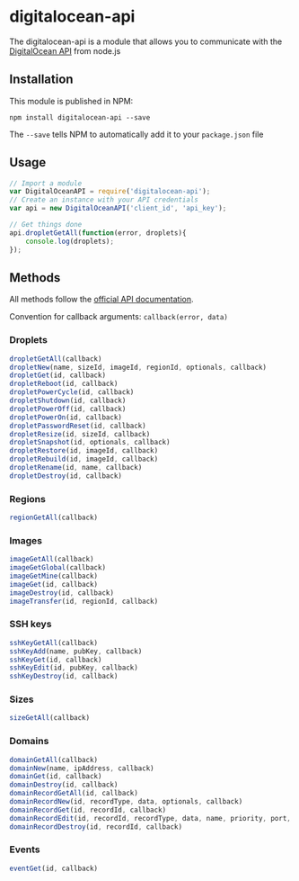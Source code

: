 # digitalocean-api

The digitalocean-api is a module that allows you to communicate with the [DigitalOcean API](https://www.digitalocean.com/api) from node.js

## Installation

This module is published in NPM:

```
npm install digitalocean-api --save
```

The `--save` tells NPM to automatically add it to your `package.json` file

## Usage

```js
// Import a module
var DigitalOceanAPI = require('digitalocean-api');
// Create an instance with your API credentials
var api = new DigitalOceanAPI('client_id', 'api_key');

// Get things done
api.dropletGetAll(function(error, droplets){
	console.log(droplets);
});

```

## Methods

All methods follow the [official API documentation](https://www.digitalocean.com/api).

Convention for callback arguments: `callback(error, data)`

### Droplets

```js
dropletGetAll(callback)
dropletNew(name, sizeId, imageId, regionId, optionals, callback)
dropletGet(id, callback)
dropletReboot(id, callback)
dropletPowerCycle(id, callback)
dropletShutdown(id, callback)
dropletPowerOff(id, callback)
dropletPowerOn(id, callback)
dropletPasswordReset(id, callback)
dropletResize(id, sizeId, callback)
dropletSnapshot(id, optionals, callback)
dropletRestore(id, imageId, callback)
dropletRebuild(id, imageId, callback)
dropletRename(id, name, callback)
dropletDestroy(id, callback)
```

### Regions

```js
regionGetAll(callback)
```

### Images

```js
imageGetAll(callback)
imageGetGlobal(callback)
imageGetMine(callback)
imageGet(id, callback)
imageDestroy(id, callback)
imageTransfer(id, regionId, callback)
```

### SSH keys

```js
sshKeyGetAll(callback)
sshKeyAdd(name, pubKey, callback)
sshKeyGet(id, callback)
sshKeyEdit(id, pubKey, callback)
sshKeyDestroy(id, callback)
```

### Sizes

```js
sizeGetAll(callback)
```

### Domains

```js
domainGetAll(callback)
domainNew(name, ipAddress, callback)
domainGet(id, callback)
domainDestroy(id, callback)
domainRecordGetAll(id, callback)
domainRecordNew(id, recordType, data, optionals, callback)
domainRecordGet(id, recordId, callback)
domainRecordEdit(id, recordId, recordType, data, name, priority, port, weight, callback)
domainRecordDestroy(id, recordId, callback)
```

### Events
```js
eventGet(id, callback)
```
